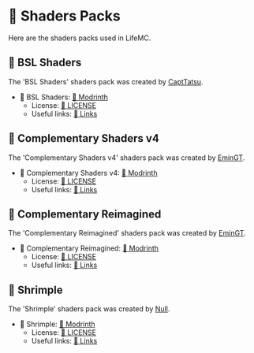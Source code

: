 # 🎨 Shaders Packs

Here are the shaders packs used in LifeMC.

## 🌟 BSL Shaders

The 'BSL Shaders' shaders pack was created by [CaptTatsu](https://bitslablab.com/).

- 🌟 BSL Shaders: [🔗 Modrinth](https://modrinth.com/shader/bsl-shaders)
  - License: [🔗 LICENSE](https://github.com/Nukecraft5419/LifeMC/blob/main/Shaders-Packs/BSL-Shaders/LICENSE)
  - Useful links: [🔗 Links](https://github.com/Nukecraft5419/LifeMC/blob/main/Shaders-Packs/BSL-Shaders/Links.txt)

## 🌟 Complementary Shaders v4

The 'Complementary Shaders v4' shaders pack was created by [EminGT](https://www.complementary.dev/).

- 🌟 Complementary Shaders v4: [🔗 Modrinth](https://modrinth.com/shader/complementary-shaders-v4)
  - License: [🔗 LICENSE](https://github.com/Nukecraft5419/LifeMC/blob/main/Shaders-Packs/Complementary-Shaders-v4/LICENSE)
  - Useful links: [🔗 Links](https://github.com/Nukecraft5419/LifeMC/blob/main/Shaders-Packs/Complementary-Shaders-v4/Links.txt)

## 🌟 Complementary Reimagined

The 'Complementary Reimagined' shaders pack was created by [EminGT](https://www.complementary.dev/).

- 🌟 Complementary Reimagined: [🔗 Modrinth](https://modrinth.com/shader/complementary-reimagined)
  - License: [🔗 LICENSE](https://github.com/Nukecraft5419/LifeMC/blob/main/Shaders-Packs/Complementary-Reimagined/LICENSE)
  - Useful links: [🔗 Links](https://github.com/Nukecraft5419/LifeMC/blob/main/Shaders-Packs/Complementary-Reimagined/Links.txt)

## 🌟 Shrimple

The 'Shrimple' shaders pack was created by [Null](https://modrinth.com/user/Null).

- 🌟 Shrimple: [🔗 Modrinth](https://modrinth.com/shader/shrimple)
  - License: [🔗 LICENSE](https://github.com/Nukecraft5419/LifeMC/blob/main/Shaders-Packs/Shrimple/LICENSE)
  - Useful links: [🔗 Links](https://github.com/Nukecraft5419/LifeMC/blob/main/Shaders-Packs/Shrimple/Links.txt)